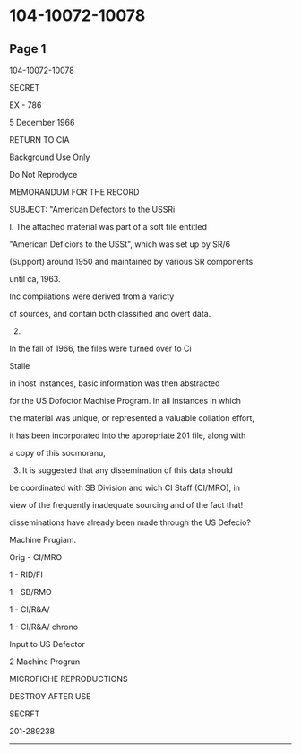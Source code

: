 # 104-10072-10078

## Page 1

104-10072-10078

SECRET

EX - 786

5 December 1966

RETURN TO CIA

Background Use Only

Do Not Reprodyce

MEMORANDUM FOR THE RECORD

SUBJECT: "American Defectors to the USSRi

I. The attached material was part of a soft file entitled

"American Deficiors to the USSt", which was set up by SR/6

(Support) around 1950 and maintained by various SR components

until ca, 1963.

Inc compilations were derived from a varicty

of sources, and contain both classified and overt data.

2.

In the fall of 1966, the files were turned over to Ci

Stalle

in inost instances, basic information was then abstracted

for the US Dofoctor Machise Program. In all instances in which

the material was unique, or represented a valuable collation effort,

it has been incorporated into the appropriate 201 file, along with

a copy of this socmoranu,

3. lt is suggested that any dissemination of this data should

be coordinated with SB Division and wich CI Staff (CI/MRO), in

view of the frequently inadequate sourcing and of the fact that!

disseminations have already been made through the US Defecio?

Machine Prugiam.

Orig - CI/MRO

1 - RID/FI

1 - SB/RMO

1 - CI/R&A/

1 - CI/R&A/ chrono

Input to US Defector

2 Machine Progrun

MICROFICHE REPRODUCTIONS

DESTROY AFTER USE

SECRFT

201-289238

---

